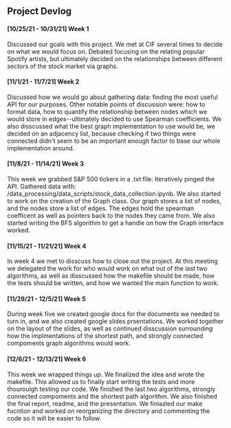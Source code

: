 ## Project Devlog  


#### [10/25/21 - 10/31/21] Week 1
Discussed our goals with this project. We met at CIF several times to decide on what we would focus on. Debated focusing on the relating popular Spotify artists, but ultimately decided on the relationships between different sectors of the stock market via graphs. 


#### [11/1/21 - 11/7/21] Week 2
Discussed how we would go about gathering data: finding the most useful API for our purposes. Other notable points of discussion were: how to format data, how to quantify the relationship between nodes which we would store in edges--ultimately decided to use Spearman coefficients. We also disscussed what the best graph implementation to use would be, we decided on an adjacency list, because checking if two things were connected didn't seem to be an important enough factor to base our whole implementation around.


#### [11/8/21 - 11/14/21] Week 3
This week we grabbed S&P 500 tickers in a .txt file: Iteratively pinged the API. Gathered data with: /data_processing/data_scripts/stock_data_collection.ipynb. We also started to work on the creation of the Graph class. Our graph stores a list of nodes, and the nodes store a list of edges. The edges hold the spearman coefficent as well as pointers back to the nodes they came from. We also started writing the BFS algorithm to get a handle on how the Graph interface worked.


#### [11/15/21 - 11/21/21] Week 4
In week 4 we met to disscuss how to close out the project. At this meeting we delegated the work for who would work on what out of the last two algorithms, as well as disscussed how the makefile should be made, how the tests should be written, and how we wanted the main function to work.


#### [11/29/21 - 12/5/21] Week 5
During week five we created google docs for the documents we needed to turn in, and we also created google slides prsentations. We worked together on the layout of the slides, as well as continued disscussion surrounding how the implmentations of the shortest path, and strongly connected compoments graph algorithms would work.


#### [12/6/21 - 12/13/21] Week 6
This week we wrapped things up. We finalized the idea and wrote the makefile. This allowed us to finally start writing the tests and more thouroulgh testing our code. We finished the last two algorithms, strongly connected compoments and the shortest path algorithm. We also finished the final report, readme, and the presentation. We finiazled our make fucntion and worked on reorganizing the directory and commenting the code so it will be easier to follow.
